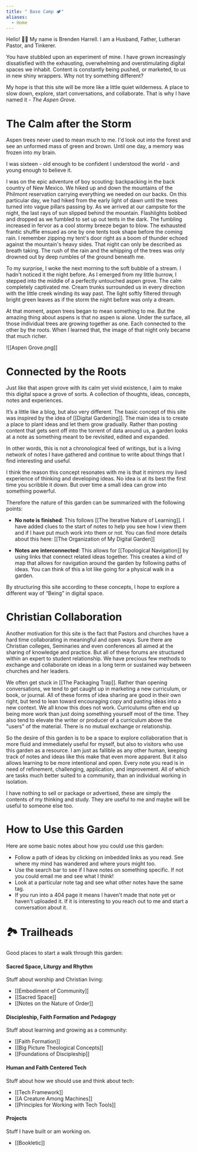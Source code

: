 ```yaml
---
title: " Base Camp 🏕️"
aliases:
  - Home
---
```


Hello! 👋🏻 
My name is Brenden Harrell. I am a Husband, Father, Lutheran Pastor, and Tinkerer.

You have stubbled upon an experiment of mine. I have grown increasingly dissatisfied with the exhausting, overwhelming and overstimulating digital spaces we inhabit. Content is constantly being pushed, or marketed, to us in new shiny wrappers. Why not try something different?

My hope is that this site will be more like a little quiet wilderness. A place to slow down, explore, start conversations, and collaborate. That is why I have named it - *The Aspen Grove*.

# The Calm after the Storm
Aspen trees never used to mean much to me. I'd look out into the forest and see an unformed mass of green and brown. Until one day, a memory was frozen into my brain. 

I was sixteen - old enough to be confident I understood the world - and young enough to believe it.  

I was on the epic adventure of boy scouting: backpacking in the back country of New Mexico. We hiked up and down the mountains of the Philmont reservation carrying everything we needed on our backs. On this particular day, we had hiked from the early light of dawn until the trees turned into vague pillars passing by. As we arrived at our campsite for the night, the last rays of sun slipped behind the mountain. Flashlights bobbed and dropped as we fumbled to set up out tents in the dark. The fumbling increased in fervor as a cool stormy breeze began to blow. The exhausted frantic shuffle ensued as one by one tents took shape before the coming rain. I remember zipping my tent's door right as a boom of thunder echoed against the mountain's heavy sides. That night can only be described as breath taking. The rush of the rain and the whipping of the trees was only drowned out by deep rumbles of the ground beneath me. 

To my surprise, I woke the next morning to the soft bubble of a stream. I hadn't noticed it the night before. As I emerged from my little burrow, I stepped into the middle of a perfectly untouched aspen grove. The calm completely captivated me. Cream trunks surrounded us in every direction with the little creek winding its way past. The light softly filtered through bright green leaves as if the storm the night before was only a dream. 

At that moment, aspen trees began to mean something to me. But the amazing thing about aspens is that no aspen is alone. Under the surface, all those individual trees are growing together as one. Each connected to the other by the roots. When I learned that, the image of that night only became that much richer.  

![[Aspen Grove.png]]

# Connected by the Roots
Just like that aspen grove with its calm yet vivid existence, I aim to make this digital space a grove of sorts. A collection of thoughts, ideas, concepts, notes and experiences. 

It’s a little like a blog, but also very different. The basic concept of this site was inspired by the idea of [[Digital Gardening]]. The main idea is to create a place to plant ideas and let them grow gradually. Rather than posting content that gets sent off into the torrent of data around us, a garden looks at a note as something meant to be revisited, edited and expanded.  

In other words, this is not a chronological feed of writings, but is a living network of notes I have gathered and continue to write about things that I find interesting and useful. 

I think the reason this concept resonates with me is that it mirrors my lived experience of thinking and developing ideas. No idea is at its best the first time you scribble it down. But over time a small idea can grow into something powerful.   

Therefore the nature of this garden can be summarized with the following points:

- **No note is finished**: This follows [[The Iterative Nature of Learning]]. I have added clues to the start of notes to help you see how I view them and if I have put much work into them or not. You can find more details about this here:  [[The Organization of My Digital Garden]]

- **Notes are interconnected**: This allows for [[Topological Navigation]] by using links that connect related ideas together. This creates a kind of map that allows for navigation around the garden by following paths of ideas. You can think of this a lot like going for a physical walk in a garden. 

By structuring this site according to these concepts, I hope to explore a different way of “Being” in digital space.

# Christian Collaboration
Another motivation for this site is the fact that Pastors and churches have a hard time collaborating in meaningful and open ways. Sure there are Christian colleges, Seminaries and even conferences all aimed at the sharing of knowledge and practice. But all of these forums are structured within an expert to student relationship. We have precious few methods to exchange and collaborate on ideas in a long term or sustained way between churches and her leaders. 

We often get stuck in [[The Packaging Trap]]. Rather than opening conversations, we tend to get caught up in marketing a new curriculum, or book, or journal. All of these forms of idea sharing are good in their own right, but tend to lean toward encouraging copy and pasting ideas into a new context. We all know this does not work. Curriculums often end up being more work than just doing something yourself most of the time. They also tend to elevate the writer or producer of a curriculum above the "users" of the material. There is no mutual exchange or relationship. 

So the desire of this garden is to be a space to explore collaboration that is more fluid and immediately useful for myself, but also to visitors who use this garden as a resource. I am just as fallible as any other human, keeping track of notes and ideas like this make that even more apparent. But it also allows learning to be more intentional and open.  Every note you read is in need of refinement, challenging, application, and improvement. All of which are tasks much better suited to a community, than an individual working in isolation.

I have nothing to sell or package or advertised, these are simply the contents of my thinking and study. They are useful to me and maybe will be useful to someone else too.

# How to Use this Garden
Here are some basic notes about how you could use this garden:
- Follow a path of ideas by clicking on imbedded links as you read. See where my mind has wandered and where yours might too. 
- Use the search bar to see if I have notes on something specific. If not you could email me and see what I think!
- Look at a particular note tag and see what other notes have the same tag.
- If you run into a 404 page it means I haven't made that note yet or haven't uploaded it. If it is interesting to you reach out to me and start a conversation about it.  

# 🏞 Trailheads

Good places to start a walk through this garden:
#### Sacred Space, Liturgy and Rhythm
Stuff about worship and Christian living:
- [[Embodiment of Community]]
- [[Sacred Space]]
- [[Notes on the Nature of Order]]
#### Discipleship, Faith Formation and Pedagogy
Stuff about learning and growing as a community:
- [[Faith Formation]]
- [[Big Picture Theological Concepts]]
- [[Foundations of Discipleship]]
#### Human and Faith Centered Tech
Stuff about how we should use and think about tech:
- [[Tech Framework]]
- [[A Creature Among Machines]]
- [[Principles for Working with Tech Tools]]
#### Projects
Stuff I have built or am working on. 
- [[Bookletic]]
